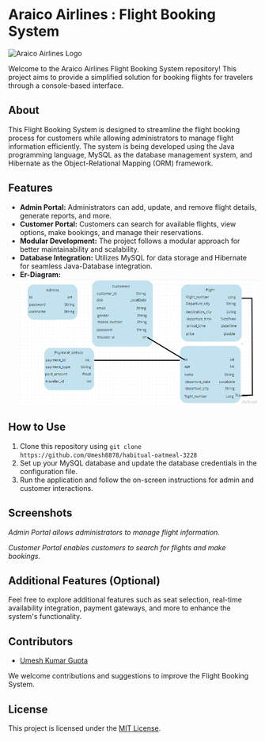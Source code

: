 # Araico Airlines : Flight Booking System

![Araico Airlines Logo]([./img/Araico%20Airlines.png](https://github.com/Umesh8878/Araico-Airlines/blob/main/img/Araico%20Airlines.png))

Welcome to the Araico Airlines Flight Booking System repository! This project aims to provide a simplified solution for booking flights for travelers through a console-based interface.

## About

This Flight Booking System is designed to streamline the flight booking process for customers while allowing administrators to manage flight information efficiently. The system is being developed using the Java programming language, MySQL as the database management system, and Hibernate as the Object-Relational Mapping (ORM) framework.

## Features

- **Admin Portal:** Administrators can add, update, and remove flight details, generate reports, and more.
- **Customer Portal:** Customers can search for available flights, view options, make bookings, and manage their reservations.
- **Modular Development:** The project follows a modular approach for better maintainability and scalability.
- **Database Integration:** Utilizes MySQL for data storage and Hibernate for seamless Java-Database integration.
- **Er-Diagram:**
![ER-Diagram](./img/er-diagram.png)

## How to Use

1. Clone this repository using `git clone https://github.com/Umesh8878/habitual-oatmeal-3228`
2. Set up your MySQL database and update the database credentials in the configuration file.
3. Run the application and follow the on-screen instructions for admin and customer interactions.

## Screenshots

<!-- ![Admin Portal](img/admin_portal.png) -->
_Admin Portal allows administrators to manage flight information._

<!-- ![Customer Portal](img/customer_portal.png) -->
_Customer Portal enables customers to search for flights and make bookings._

## Additional Features (Optional)

Feel free to explore additional features such as seat selection, real-time availability integration, payment gateways, and more to enhance the system's functionality.

## Contributors

- [Umesh Kumar Gupta](https://github.com/Umesh8878)

We welcome contributions and suggestions to improve the Flight Booking System.

## License

This project is licensed under the [MIT License](LICENSE).
